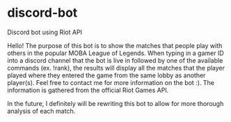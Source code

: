 # discord-bot
Discord bot using Riot API

Hello! The purpose of this bot is to show the matches that people play with others in the popular MOBA League of Legends. 
When typing in a gamer ID into a discord channel that the bot is live in followed by one of the available commands (ex. !rank),
the results will display all the matches that the player played where they entered the game from the same lobby as another player(s). Feel free
to contact me for more information on the bot :). The information is gathered from the official Riot Games API.

In the future, I definitely will be rewriting this bot to allow for more thorough analysis of each match. 
